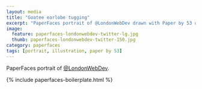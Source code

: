 ```yaml
---
layout: media
title: "Goatee earlobe tugging"
excerpt: "PaperFaces portrait of @LondonWebDev drawn with Paper by 53 on an iPad."
image: 
  feature: paperfaces-londonwebdev-twitter-lg.jpg
  thumb: paperfaces-londonwebdev-twitter-150.jpg
category: paperfaces
tags: [portrait, illustration, paper by 53]
---
```


PaperFaces portrait of [@LondonWebDev](http://twitter.com/LondonWebDev).

{% include paperfaces-boilerplate.html %}